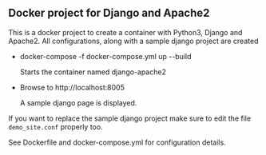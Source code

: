 ## Docker project for Django and Apache2

This is a docker project to create a container with Python3, Django and Apache2. All configurations, along with a sample django project are created

* docker-compose -f docker-compose.yml up --build

    Starts the container named django-apache2
    
* Browse to http://localhost:8005

    A sample django page is displayed.
    
If you want to replace the sample django project make sure to edit the file `demo_site.conf` properly too.

See Dockerfile and docker-compose.yml for configuration details.

